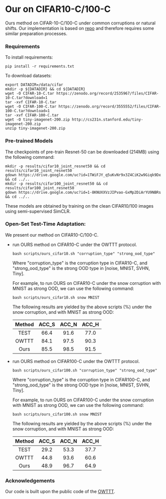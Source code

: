 # Our on CIFAR10-C/100-C

Ours method on CIFAR-10-C/100-C under common corruptions or natural shifts. Our implementation is based on [repo](https://github.com/Yushu-Li/OWTTT) and therefore requires some similar preparation processes.

### Requirements

To install requirements:

```
pip install -r requirements.txt
```

To download datasets:

```
export DATADIR=/data/cifar
mkdir -p ${DATADIR} && cd ${DATADIR}
wget -O CIFAR-10-C.tar https://zenodo.org/record/2535967/files/CIFAR-10-C.tar?download=1
tar -xvf CIFAR-10-C.tar
wget -O CIFAR-100-C.tar https://zenodo.org/record/3555552/files/CIFAR-100-C.tar?download=1
tar -xvf CIFAR-100-C.tar
wget -O tiny-imagenet-200.zip http://cs231n.stanford.edu/tiny-imagenet-200.zip
unzip tiny-imagenet-200.zip
```

### Pre-trained Models

The checkpoints of pre-train Resnet-50 can be downloaded (214MB) using the following command:

```
mkdir -p results/cifar10_joint_resnet50 && cd results/cifar10_joint_resnet50
gdown https://drive.google.com/uc?id=1TWiFJY_q5uKvNr9x3Z4CiK2w9Giqk9Dx && cd ../..
mkdir -p results/cifar100_joint_resnet50 && cd results/cifar100_joint_resnet50
gdown https://drive.google.com/uc?id=1-8KNUXXVzJIPvao-GxMp2DiArYU9NBRs && cd ../..
```

These models are obtained by training on the clean CIFAR10/100 images using semi-supervised SimCLR.

### Open-Set Test-Time Adaptation:

We present our method on CIFAR10-C/100-C.

- run OURS method on CIFAR10-C under the OWTTT protocol.

  ```
  bash scripts/ours_cifar10.sh "corruption_type" "strong_ood_type" 
  ```

  Where "corruption_type" is the corruption type in CIFAR10-C, and "strong_ood_type" is the strong OOD type in [noise, MNIST, SVHN, Tiny].
  
  For example, to run OURS on CIFAR10-C under the snow corruption with MNIST as strong OOD, we can use the following command:

  ```
  bash scripts/ours_cifar10.sh snow MNIST 
  ```

  The following results are yielded by the above scripts (%) under the snow corruption, and with MNIST as strong OOD:

  | Method | ACC_S | ACC_N | ACC_H |
  | :------: | :-----: | :-----: | :-----: |
  |  TEST  | 66.4 | 91.6 | 77.0 |
  |  OWTTT  | 84.1 | 97.5 | 90.3 |
  | Ours | 85.5 | 98.5 | 91.5 |
- run OURS method on CIFAR100-C under the OWTTT protocol.

  ```
  bash scripts/ours_cifar100.sh "corruption_type" "strong_ood_type" 
  ```

  Where "corruption_type" is the corruption type in CIFAR100-C, and "strong_ood_type" is the strong OOD type in [noise, MNIST, SVHN, Tiny].
  
  For example, to run OURS on CIFAR100-C under the snow corruption with MNIST as strong OOD, we can use the following command:

  ```
  bash scripts/ours_cifar100.sh snow MNIST 
  ```

  The following results are yielded by the above scripts (%) under the snow corruption, and with MNIST as strong OOD:

  | Method | ACC_S | ACC_N | ACC_H |
  | :------: | :-----: | :-----: | :-----: |
  |  TEST  | 29.2 | 53.3 | 37.7 |
  |  OWTTT  | 44.8 | 93.6 | 60.6 |
  | Ours | 48.9 | 96.7 | 64.9 |

### Acknowledgements

Our code is built upon the public code of the [OWTTT](https://github.com/Yushu-Li/OWTTT).
